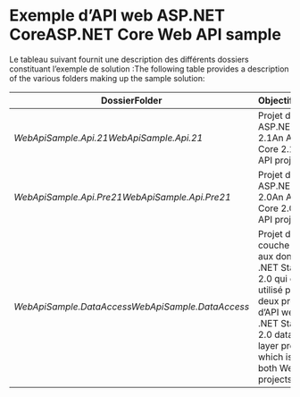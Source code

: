 # <a name="aspnet-core-web-api-sample"></a><span data-ttu-id="17a92-101">Exemple d’API web ASP.NET Core</span><span class="sxs-lookup"><span data-stu-id="17a92-101">ASP.NET Core Web API sample</span></span>

<span data-ttu-id="17a92-102">Le tableau suivant fournit une description des différents dossiers constituant l’exemple de solution :</span><span class="sxs-lookup"><span data-stu-id="17a92-102">The following table provides a description of the various folders making up the sample solution:</span></span>

|              <span data-ttu-id="17a92-103">Dossier</span><span class="sxs-lookup"><span data-stu-id="17a92-103">Folder</span></span>              |                                        <span data-ttu-id="17a92-104">Objectif</span><span class="sxs-lookup"><span data-stu-id="17a92-104">Purpose</span></span>                                        |
|----------------------------------|---------------------------------------------------------------------------------------|
|   <span data-ttu-id="17a92-105">*WebApiSample.Api.21*</span><span class="sxs-lookup"><span data-stu-id="17a92-105">*WebApiSample.Api.21*</span></span>   |                         <span data-ttu-id="17a92-106">Projet d’API web ASP.NET Core 2.1</span><span class="sxs-lookup"><span data-stu-id="17a92-106">An ASP.NET Core 2.1 Web API project.</span></span>                          |
| <span data-ttu-id="17a92-107">*WebApiSample.Api.Pre21*</span><span class="sxs-lookup"><span data-stu-id="17a92-107">*WebApiSample.Api.Pre21*</span></span>  |                         <span data-ttu-id="17a92-108">Projet d’API web ASP.NET Core 2.0</span><span class="sxs-lookup"><span data-stu-id="17a92-108">An ASP.NET Core 2.0 Web API project.</span></span>                          |
| <span data-ttu-id="17a92-109">*WebApiSample.DataAccess*</span><span class="sxs-lookup"><span data-stu-id="17a92-109">*WebApiSample.DataAccess*</span></span> | <span data-ttu-id="17a92-110">Projet de couche d’accès aux données .NET Standard 2.0 qui est utilisé par les deux projets d’API web.</span><span class="sxs-lookup"><span data-stu-id="17a92-110">A .NET Standard 2.0 data access layer project which is used by both Web API projects.</span></span> |

